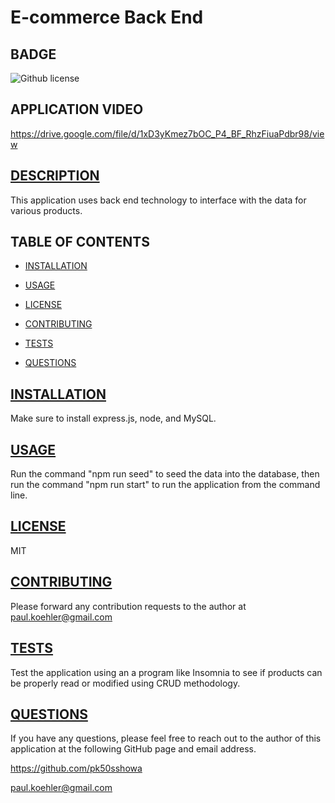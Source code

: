 # E-commerce Back End

## BADGE
 ![Github license](https://img.shields.io/badge/license-MIT-blue.svg)

## APPLICATION VIDEO
https://drive.google.com/file/d/1xD3yKmez7bOC_P4_BF_RhzFiuaPdbr98/view

## [DESCRIPTION](#description)
This application uses back end technology to interface with the data for various products.

## TABLE OF CONTENTS

* [INSTALLATION](#installation)

* [USAGE](#usage)

* [LICENSE](#license)

* [CONTRIBUTING](#contributing)

* [TESTS](#tests)

* [QUESTIONS](#questions)

## [INSTALLATION](#installation)
Make sure to install express.js, node, and MySQL.

## [USAGE](#usage)
Run the command "npm run seed" to seed the data into the database, then run the command "npm run start" to run the application from the command line.

## [LICENSE](#license)
MIT

## [CONTRIBUTING](#contributing)
Please forward any contribution requests to the author at paul.koehler@gmail.com

## [TESTS](#tests)
Test the application using an a program like Insomnia to see if products can be properly read or modified using CRUD methodology.

## [QUESTIONS](#questions)
If you have any questions, please feel free to reach out to the author of this application at the following GitHub page and email address.

https://github.com/pk50sshowa

[paul.koehler@gmail.com](paul.koehler@gmail.com)
